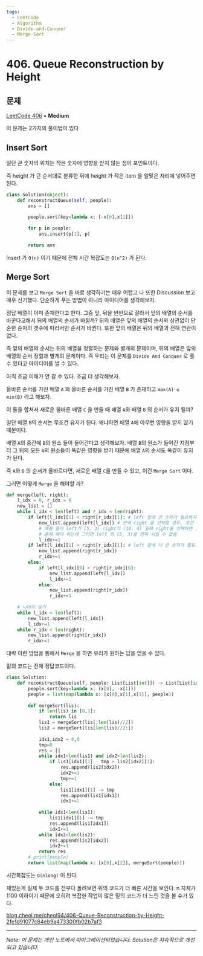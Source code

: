 ```yaml
---
tags:
  - LeetCode
  - Algorithm
  - Divide-and-Conquer
  - Merge-Sort
---
```


# 406. Queue Reconstruction by Height

## 문제

[LeetCode 406](https://leetcode.com/problems/queue-reconstruction-by-height/) • **Medium**

이 문제는 2가지의 풀이법이 있다

  

## Insert Sort

일단 큰 숫자의 위치는 작은 숫자에 영향을 받지 않는 점이 포인트이다.

  

즉 height 가 큰 순서대로 분류한 뒤에 height 가 작은 item 을 알맞은 자리에 넣어주면 된다.

```python
class Solution(object):
    def reconstructQueue(self, people):
        ans = []
        
        people.sort(key=lambda x: [-x[0],x[1]])
        
        for p in people:
            ans.insert(p[1], p)
            
        return ans
```

Insert 가 `O(n)` 이기 때문에 전체 시간 복잡도는 `O(n^2)` 가 된다.

  

## Merge Sort

이 문제를 보고 `Merge Sort` 을 바로 생각하기는 매우 어렵고 나 또한 Discussion 보고 매우 신기했다. 단순하게 푸는 방법이 아니라 아이디어를 생각해보자.

  

정답 배열이 이미 존재한다고 한다. 그중 앞, 뒤을 반반으로 잘라서 앞의 배열의 순서를 바꾼다고해서 뒤의 배열의 순서가 바뀔까? 뒤의 배열은 앞의 배열의 순서와 상관없이 단순한 순자의 갯수에 따라서만 순서가 바뀐다. 또한 앞의 배열은 뒤의 배열과 전혀 연관이 없다.

즉 앞의 배열의 순서는 뒤의 배열을 정렬하는 문제와 별개의 문제이며, 뒤의 배열은 앞의 배열의 순서 정렬과 별개의 문제이다. 즉 우리는 이 문제를 `Divide And Conquer` 로 풀 수 있다고 아이디어를 낼 수 있다.

  

아직 조금 이해가 안 갈 수 있다. 조금 더 생각해보자.

올바른 순서를 가진 배열 `A` 와 올바른 순서를 가진 배열 `B` 가 존재하고 `max(A) ≤ min(B)` 라고 해보자.

이 둘을 합쳐서 새로운 올바른 배열 `C` 을 만들 때 배열 `A`와 배열 `B` 의 순서가 유지 될까?

일단 배열 `B`의 순서는 무조건 유지가 된다. 왜냐하면 배열 `A`에 아무런 영향을 받지 않기 때문이다.

배열 `A`의 중간에 `B`의 원소 들이 들어간다고 생각해보자. 배열 `B`의 원소가 들어간 지점부터 그 뒤의 모든 `A`의 원소들이 똑같은 영향을 받기 때문에 배열 `A`의 순서도 똑같이 유지가 된다.

  

즉 `A`와 `B` 의 순서가 올바르다면, 새로운 배열 `C`을 만들 수 있고, 이건 `Merge Sort` 이다.

  

그러면 어떻게 `Merge` 을 해야할 까?

  

```python
def merge(left, right):
	l_idx = 0, r_idx = 0
	new_list = []
	while l_idx < len(left) and r_idx < len(right):
		if left[l_idx][1] < right[r_idx][1]: # left 앞에 큰 숫자가 필요하지 않음.
			new_list.append(left[l_idx]) # 만약 right 을 선택할 경우, 조건 만족이 안됨
			# 예를 들어 left가 (5, 3) right가 (10, 4) 일때 right을 선택하면 그 앞에 10보다 큰 수가 4개가
			# 존재 해야 하는데 그러면 left 의 (5, 3)을 만족 시킬 수 없음.
			l_idx+=1
		if left[l_idx][1] > right[r_idx][1]: # left 앞에 더 큰 숫자가 필요.
			new_list.append(right[r_idx]) 
			r_idx+=1
		else:
			if left[l_idx][0] < right[r_idx][0]:
				new_list.append(left[l_idx])
				l_idx+=1
			else:
				new_list.append(right[r_idx])
				r_idx+=1
	
	# 나머지 넣기
	while l_idx < len(left):
		new_list.append(left[l_idx])
		l_idx+=1
	while r_idx < len(right):
		new_list.append(right[r_idx])
		r_idx+=1
```

대략 이런 방법을 통해서 `Merge` 을 하면 우리가 원하는 답을 얻을 수 있다.

밑의 코드는 전체 정답코드이다.

  

```python
class Solution:
    def reconstructQueue(self, people: List[List[int]]) -> List[List[int]]:
        people.sort(key=lambda x: (x[0], -x[1]))
        people = list(map(lambda x: [x[0],x[1],x[1]], people))
        
        def mergeSort(lis):
            if len(lis) in [0,1]:
                return lis
            lis1 = mergeSort(lis[:len(lis)//2])
            lis2 = mergeSort(lis[len(lis)//2:])
            
            idx1,idx2 = 0,0
            tmp=0
            res = []
            while idx1<len(lis1) and idx2<len(lis2):
                if lis1[idx1][1] - tmp > lis2[idx2][1]:
                    res.append(lis2[idx2])
                    idx2+=1
                    tmp+=1
                else:
                    lis1[idx1][1] -= tmp
                    res.append(lis1[idx1])
                    idx1+=1
                
            while idx1<len(lis1):
                lis1[idx1][1] -= tmp
                res.append(lis1[idx1])
                idx1+=1
            while idx2<len(lis2):
                res.append(lis2[idx2])
                idx2+=1
            return res
        # print(people)
        return list(map(lambda x: [x[0],x[2]], mergeSort(people)))
```

시간복잡도는 `O(nlong)` 이 된다.

  

재밌는게 실제 두 코드를 전부다 돌려보면 위의 코드가 더 빠른 시간을 보인다. n 자체가 1100 이하이기 때문에 오히려 복잡한 작업이 많은 밑의 코드가 더 느린 것을 볼 수가 있다.

[blog.cheol.me/cheol94/406-Queue-Reconstruction-by-Height-2fe1d91077c84eb9a473300fb02b7af3](http://blog.cheol.me/cheol94/406-Queue-Reconstruction-by-Height-2fe1d91077c84eb9a473300fb02b7af3)

---

*Note: 이 문제는 개인 노트에서 마이그레이션되었습니다. Solution은 지속적으로 개선되고 있습니다.*
